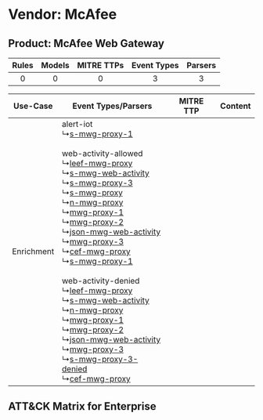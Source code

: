 Vendor: McAfee
==============
Product: McAfee Web Gateway
---------------------------
| Rules | Models | MITRE TTPs | Event Types | Parsers |
|:-----:|:------:|:----------:|:-----------:|:-------:|
|   0   |   0    |     0      |      3      |    3    |

|  Use-Case  | Event Types/Parsers    | MITRE TTP | Content    |
|:----------:| ---- | --------- | ---- |
| Enrichment |  alert-iot<br> ↳[s-mwg-proxy-1](Ps/pC_smwgproxy1.md)<br><br> web-activity-allowed<br> ↳[leef-mwg-proxy](Ps/pC_leefmwgproxy.md)<br> ↳[s-mwg-web-activity](Ps/pC_smwgwebactivity.md)<br> ↳[s-mwg-proxy-3](Ps/pC_smwgproxy3.md)<br> ↳[s-mwg-proxy](Ps/pC_smwgproxy.md)<br> ↳[n-mwg-proxy](Ps/pC_nmwgproxy.md)<br> ↳[mwg-proxy-1](Ps/pC_mwgproxy1.md)<br> ↳[mwg-proxy-2](Ps/pC_mwgproxy2.md)<br> ↳[json-mwg-web-activity](Ps/pC_jsonmwgwebactivity.md)<br> ↳[mwg-proxy-3](Ps/pC_mwgproxy3.md)<br> ↳[cef-mwg-proxy](Ps/pC_cefmwgproxy.md)<br> ↳[s-mwg-proxy-1](Ps/pC_smwgproxy1.md)<br><br> web-activity-denied<br> ↳[leef-mwg-proxy](Ps/pC_leefmwgproxy.md)<br> ↳[s-mwg-web-activity](Ps/pC_smwgwebactivity.md)<br> ↳[n-mwg-proxy](Ps/pC_nmwgproxy.md)<br> ↳[mwg-proxy-1](Ps/pC_mwgproxy1.md)<br> ↳[mwg-proxy-2](Ps/pC_mwgproxy2.md)<br> ↳[json-mwg-web-activity](Ps/pC_jsonmwgwebactivity.md)<br> ↳[mwg-proxy-3](Ps/pC_mwgproxy3.md)<br> ↳[s-mwg-proxy-3-denied](Ps/pC_smwgproxy3denied.md)<br> ↳[cef-mwg-proxy](Ps/pC_cefmwgproxy.md)<br> |    | [](RM/r_m_mcafee_mcafee_web_gateway_Enrichment.md) |

ATT&CK Matrix for Enterprise
----------------------------
